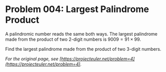 # Problem 004: Largest Palindrome Product

A palindromic number reads the same both ways. The largest palindrome made from the product of two $2$-digit numbers is $9009 = 91 \times 99$.

Find the largest palindrome made from the product of two $3$-digit numbers.

*For the original page, see [https://projecteuler.net/problem=4](https://projecteuler.net/problem=4).*
